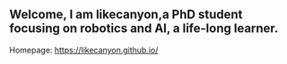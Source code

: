 

Welcome, I am likecanyon,a PhD student focusing on robotics and AI, a life-long learner.
--
Homepage:
https://likecanyon.github.io/
